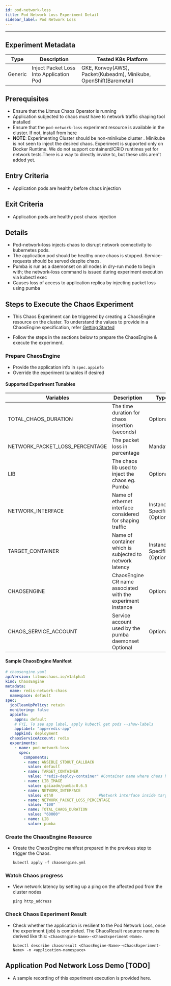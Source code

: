 ```yaml
---
id: pod-network-loss
title: Pod Network Loss Experiment Detail
sidebar_label: Pod Network Loss  
---
```

------

## Experiment Metadata

| Type      | Description              | Tested K8s Platform                                               |
| ----------| ------------------------ | ------------------------------------------------------------------|
| Generic   | Inject Packet Loss Into Application Pod | GKE, Konvoy(AWS), Packet(Kubeadm), Minikube, OpenShift(Baremetal) |

## Prerequisites

- Ensure that the Litmus Chaos Operator is running
- Application subjected to chaos must have tc network traffic shaping tool installed
- Ensure that the `pod-network-loss` experiment resource is available in the cluster. If not, install from [here](https://hub.litmuschaos.io/charts/generic/experiments/pod-network-loss)
- <div class="danger">
    <strong>NOTE</strong>: 
        Experimenting Cluster should be non-minikube cluster . Minikube is not seen to inject  
                the desired chaos.
        Experiment is supported only on Docker Runtime. We do not support containerd/CRIO runtimes yet for network tests.There is a way to directly invoke tc, but these utils aren't added yet.
</div>

## Entry Criteria

- Application pods are healthy before chaos injection

## Exit Criteria

- Application pods are healthy post chaos injection

## Details

- Pod-network-loss injects chaos to disrupt network connectivity to kubernetes pods.
- The application pod should be healthy once chaos is stopped. Service-requests should be         served despite chaos.
- Pumba is run as a daemonset on all nodes in dry-run mode to begin with; the network-loss        command is issued during experiment execution via kubectl exec
- Causes loss of access to application replica by injecting packet loss using pumba


## Steps to Execute the Chaos Experiment

- This Chaos Experiment can be triggered by creating a ChaosEngine resource on the cluster. To understand the values to provide in a ChaosEngine specification, refer [Getting Started](getstarted.md/#prepare-chaosengine)

- Follow the steps in the sections below to prepare the ChaosEngine & execute the experiment.

### Prepare ChaosEngine

- Provide the application info in `spec.appinfo`
- Override the experiment tunables if desired

#### Supported Experiment Tunables

| Variables             | Description                                                  | Type      | Notes                                                      |
| ----------------------| ------------------------------------------------------------ |-----------|------------------------------------------------------------|
| TOTAL_CHAOS_DURATION  | The time duration for chaos insertion (seconds)              | Optional  | 60000                                            |
| NETWORK_PACKET_LOSS_PERCENTAGE  | The packet loss in percentage	| Mandatory  | |
 LIB                   | The chaos lib used to inject the chaos eg. Pumba             | Optional  |  |
| NETWORK_INTERFACE     | Name of ethernet interface considered for shaping traffic                                | Instance-Specific (Optional)  |   |
| TARGET_CONTAINER     | Name of container which is subjected to network latency      | Instance-Specific (Optional)  |   |
| CHAOSENGINE     | ChaosEngine CR name associated with the experiment instance      | Optional  |   |
| CHAOS_SERVICE_ACCOUNT     | Service account used by the pumba daemonset Optional      | Optional  |   |

#### Sample ChaosEngine Manifest

```yaml
# chaosengine.yaml
apiVersion: litmuschaos.io/v1alpha1
kind: ChaosEngine
metadata:
  name: redis-network-chaos
  namespace: default
spec:
  jobCleanUpPolicy: retain
  monitoring: false
  appinfo: 
    appns: default
    # FYI, To see app label, apply kubectl get pods --show-labels
    applabel: "app=redis-app"
    appkind: deployment
  chaosServiceAccount: redis 
  experiments:
    - name: pod-network-loss
      spec:
        components:
        - name: ANSIBLE_STDOUT_CALLBACK
          value: default
        - name: TARGET_CONTAINER
          value: "redis-deploy-container" #Container name where chaos has to be injected
        - name: LIB_IMAGE
          value: gaiaadm/pumba:0.6.5
        - name: NETWORK_INTERFACE
          value: eth0                    #Network interface inside target container
        - name: NETWORK_PACKET_LOSS_PERCENTAGE
          value: "100"
        - name: TOTAL_CHAOS_DURATION
          value: "60000"
        - name: LIB
          value: pumba
```
### Create the ChaosEngine Resource

- Create the ChaosEngine manifest prepared in the previous step to trigger the Chaos.

  `kubectl apply -f chaosengine.yml`

### Watch Chaos progress

- View network latency by setting up a ping on the affected pod from the cluster nodes 

  `ping http_address`

### Check Chaos Experiment Result

- Check whether the application is resilient to the Pod Network Loss, once the experiment (job) is completed. The ChaosResult resource name is derived like this: `<ChaosEngine-Name>-<ChaosExperiment-Name>`.

  `kubectl describe chaosresult <ChaosEngine-Name>-<ChaosExperiment-Name> -n <application-namespace>`


## Application Pod Network Loss Demo  [TODO]

- A sample recording of this experiment execution is provided here.